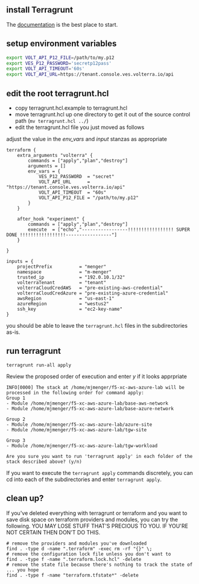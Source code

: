 ## install Terragrunt
The [documentation](https://terragrunt.gruntwork.io/docs/getting-started/install/) is the best place to start.

## setup environment variables
```bash
export VOLT_API_P12_FILE=/path/to/my.p12
export VES_P12_PASSWORD='secretp12pass'
export VOLT_API_TIMEOUT='60s'
export VOLT_API_URL=https://tenant.console.ves.volterra.io/api
```

## edit the root terragrunt.hcl
- copy terragrunt.hcl.example to terragrunt.hcl
- move terragrunt.hcl up one directory to get it out of the source control path (```mv terragrunt.hcl ../```)
- edit the terragrunt.hcl file you just moved as follows

adjust the value in the *env_vars* and *input* stanzas as appropriate
```hcl
terraform {
    extra_arguments "volterra" {
        commands = ["apply","plan","destroy"]
        arguments = []
        env_vars = {
            VES_P12_PASSWORD  = "secret"
            VOLT_API_URL      = "https://tenant.console.ves.volterra.io/api"
            VOLT_API_TIMEOUT  = "60s"
            VOLT_API_P12_FILE = "/path/to/my.p12"
        }
    }

    after_hook "experiment" {
        commands = ["apply","plan","destroy"]
        execute  = ["echo","-----------------!!!!!!!!!!!!!!!!! SUPER DONE !!!!!!!!!!!!!!!!!-----------------"]
    }

}

inputs = {
    projectPrefix          = "menger"
    namespace              = "m-menger"
    trusted_ip             = "192.0.10.1/32"
    volterraTenant         = "tenant"
    volterraCloudCredAWS   = "pre-existing-aws-credential"
    volterraCloudCredAzure = "pre-existing-azure-credential"
    awsRegion              = "us-east-1"
    azureRegion            = "westus2"
    ssh_key                = "ec2-key-name"
}
```
you should be able to leave the ```terragrunt.hcl``` files in the subdirectories as-is.

## run terragrunt

```shell
terragrunt run-all apply
```

Review the proposed order of execution and enter *y* if it looks apprpriate 
```shell
INFO[0000] The stack at /home/mjmenger/f5-xc-aws-azure-lab will be processed in the following order for command apply:
Group 1
- Module /home/mjmenger/f5-xc-aws-azure-lab/base-aws-network
- Module /home/mjmenger/f5-xc-aws-azure-lab/base-azure-network

Group 2
- Module /home/mjmenger/f5-xc-aws-azure-lab/azure-site
- Module /home/mjmenger/f5-xc-aws-azure-lab/tgw-site

Group 3
- Module /home/mjmenger/f5-xc-aws-azure-lab/tgw-workload
 
Are you sure you want to run 'terragrunt apply' in each folder of the stack described above? (y/n) 
```

If you want to execute the ```terragrunt apply``` commands discretely, you can cd into each of the subdirectories and enter ```terragrunt apply```.




## clean up?
If you've deleted everything with terragrunt or terraform and you want to save disk space on terraform providers and modules, you can try the following. YOU MAY LOSE STUFF THAT'S PRECIOUS TO YOU. IF YOU'RE NOT CERTAIN THEN DON'T DO THIS.
```shell
# remove the providers and modules you've downloaded
find . -type d -name ".terraform" -exec rm -rf "{}" \;
# remove the configuration lock file unless you don't want to 
find . -type f -name ".terraform.lock.hcl" -delete
# remove the state file because there's nothing to track the state of ... you hope
find . -type f -name "terraform.tfstate*" -delete
```